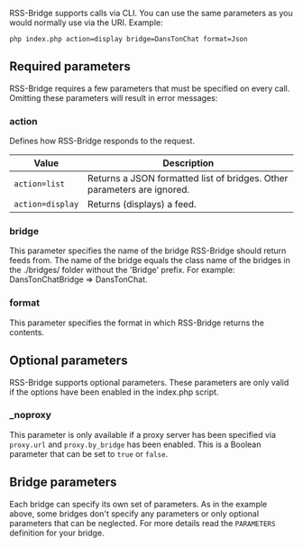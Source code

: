 RSS-Bridge supports calls via CLI.
You can use the same parameters as you would normally use via the URI. Example:

`php index.php action=display bridge=DansTonChat format=Json`

## Required parameters

RSS-Bridge requires a few parameters that must be specified on every call.
Omitting these parameters will result in error messages:

### action

Defines how RSS-Bridge responds to the request.

Value | Description
----- | -----------
`action=list` | Returns a JSON formatted list of bridges. Other parameters are ignored.
`action=display` | Returns (displays) a feed.

### bridge

This parameter specifies the name of the bridge RSS-Bridge should return feeds from.
The name of the bridge equals the class name of the bridges in the ./bridges/ folder without the 'Bridge' prefix.
For example: DansTonChatBridge => DansTonChat.

### format

This parameter specifies the format in which RSS-Bridge returns the contents.

## Optional parameters

RSS-Bridge supports optional parameters.
These parameters are only valid if the options have been enabled in the index.php script.

### \_noproxy

This parameter is only available if a proxy server has been specified via `proxy.url` and `proxy.by_bridge`
has been enabled. This is a Boolean parameter that can be set to `true` or `false`.

## Bridge parameters

Each bridge can specify its own set of parameters.
As in the example above, some bridges don't specify any parameters or only optional parameters that can be neglected.
For more details read the `PARAMETERS` definition for your bridge.
